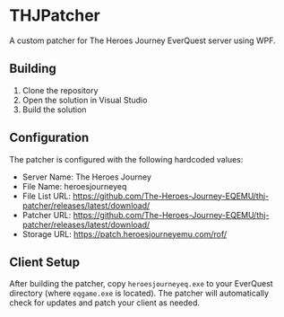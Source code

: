 # THJPatcher

A custom patcher for The Heroes Journey EverQuest server using WPF.

## Building

1. Clone the repository
2. Open the solution in Visual Studio
3. Build the solution

## Configuration

The patcher is configured with the following hardcoded values:

- Server Name: The Heroes Journey
- File Name: heroesjourneyeq
- File List URL: https://github.com/The-Heroes-Journey-EQEMU/thj-patcher/releases/latest/download/
- Patcher URL: https://github.com/The-Heroes-Journey-EQEMU/thj-patcher/releases/latest/download/
- Storage URL: https://patch.heroesjourneyemu.com/rof/

## Client Setup

After building the patcher, copy `heroesjourneyeq.exe` to your EverQuest directory (where `eqgame.exe` is located). The patcher will automatically check for updates and patch your client as needed.